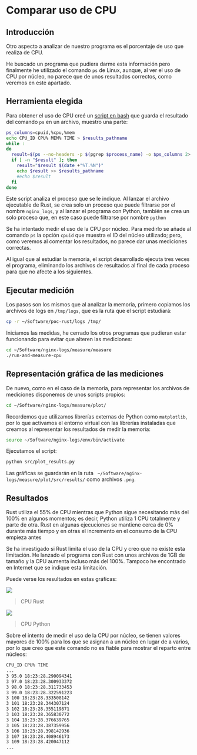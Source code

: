 # Comparar uso de CPU

## Introducción

Otro aspecto a analizar de nuestro programa es el porcentaje de uso que realiza de CPU.

He buscado un programa que pudiera darme esta información pero finalmente he utilizado el comando `ps` de Linux, aunque, al ver el uso de CPU por núcleo, no parece que de unos resultados correctos, como veremos en este apartado.

## Herramienta elegida

Para obtener el uso de CPU creé un [script en bash](https://github.com/CarlosAMolina/nginx-logs/blob/develop/measure/measure/measure-cpu) que guarda el resultado del comando `ps` en un archivo, muestro una parte:

```bash
ps_columns=cpuid,%cpu,%mem
echo CPU_ID CPU% MEM% TIME > $results_pathname
while :
do
  result=$(ps --no-headers -p $(pgrep $process_name) -o $ps_columns 2> /dev/null)
  if [ -n "$result" ]; then
    result="$result $(date +"%T.%N")"
    echo $result >> $results_pathname
    #echo $result
  fi
done
```

Este script analiza el proceso que se le indique. Al lanzar el archivo ejecutable de Rust, se crea solo un proceso que puede filtrarse por el nombre `nginx_logs`, y al lanzar el programa con Python, también se crea un solo proceso que, en este caso puede filtrarse por nombre `python`

Se ha intentado medir el uso de la CPU por núcleo. Para medirlo se añade al comando `ps` la opción `cpuid` que muestra el ID del núcleo utilizado; pero, como veremos al comentar los resultados, no parece dar unas mediciones correctas.

Al igual que al estudiar la memoria, el script desarrollado ejecuta tres veces el programa, eliminando los archivos de resultados al final de cada proceso para que no afecte a los siguientes.

## Ejecutar medición

Los pasos son los mismos que al analizar la memoria, primero copiamos los archivos de logs en `/tmp/logs`, que es la ruta que el script estudiará:

```bash
cp -r ~/Software/poc-rust/logs /tmp/
```

Iniciamos las medidas, he cerrado los otros programas que pudieran estar funcionando para evitar que alteren las mediciones:

```bash
cd ~/Software/nginx-logs/measure/measure
./run-and-measure-cpu
```

## Representación gráfica de las mediciones

De nuevo, como en el caso de la memoria, para representar los archivos de mediciones disponemos de unos scripts propios:

```bash
cd ~/Software/nginx-logs/measure/plot/
```

Recordemos que utilizamos librerías externas de Python como `matplotlib`, por lo que activamos el entorno virtual con las librerías instaladas que creamos al representar los resultados de medir la memoria:

```bash
source ~/Software/nginx-logs/env/bin/activate
```

Ejecutamos el script:

```bash
python src/plot_results.py
```

Las gráficas se guardarán en la ruta ` ~/Software/nginx-logs/measure/plot/src/results/` como archivos `.png`.

## Resultados

Rust utiliza el 55% de CPU mientras que Python sigue necesitando más del 100% en algunos momentos; es decir, Python utiliza 1 CPU totalmente y parte de otra. Rust en algunas ejecuciones se mantiene cerca de 0% durante más tiempo y en otras el incremento en el consumo de la CPU empieza antes

Se ha investigado si Rust limita el uso de la CPU y creo que no existe esta limitación. He lanzado el programa con Rust con unos archivos de 1GB de tamaño y la CPU aumenta incluso más del 100%. Tampoco he encontrado en Internet que se indique esta limitación.

Puede verse los resultados en estas gráficas:

![](metrics-cpu-rust.png)

> CPU Rust

![](metrics-cpu-python.png)

> CPU Python

Sobre el intento de medir el uso de la CPU por núcleo, se tienen valores mayores de 100% para los que se asignan a un núcleo en lugar de a varios, por lo que creo que este comando no es fiable para mostrar el reparto entre núcleos:

```bash
CPU_ID CPU% TIME
...
3 95.0 18:23:28.290094341
3 97.0 18:23:28.300933372
3 98.0 18:23:28.311733453
3 99.0 18:23:28.322591223
3 100 18:23:28.333508142
3 101 18:23:28.344307124
3 102 18:23:28.355119871
3 103 18:23:28.365830772
3 104 18:23:28.376639765
3 105 18:23:28.387359956
3 106 18:23:28.398142936
3 107 18:23:28.408946173
3 109 18:23:28.420047112
...
```

